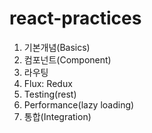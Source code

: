 # react-practices

1. 기본개념(Basics)
2. 컴포넌트(Component)
3. 라우팅
4. Flux: Redux
5. Testing(rest)
6. Performance(lazy loading)
7. 통합(Integration)
